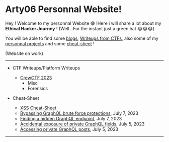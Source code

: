 # Arty06 Personnal Website!

Hey ! Welcome to my personnal Website 😁 !Here i will share a lot about my **Ethical Hacker Journey** ! (Well...For the instant just a green hat 😂😂😂)


You will be able to find some [blogs](#blog), [Writeups from CTFs](#ctf), also some of my [personnal projects](#projects) and some [cheat-sheet](#cheat-sheet) !

(Website on work)


* * *

- CTF Writeups/Platform Writeups
	- [CrewCTF 2023](https://Arty06.github.io/ctf/CrewCTF-2023/)
		- Misc
		- Forensics
		  

    
- Cheat-Sheet
	- [XSS Cheat-Sheet](https://Arty06.github.io/cheat-sheet/#XSS)
	- [Bypassing GraphQL brute force protections](https://Arty06.github.io/ctf/portswigger-labs/Testing-GraphQL-APIs/graphql-4), July 7, 2023
	- [Finding a hidden GraphQL endpoint](https://Arty06.github.io/ctf/portswigger-labs/Testing-GraphQL-APIs/graphql-3), July 7, 2023
	- [Accidental exposure of private GraphQL fields](https://Arty06.github.io/ctf/portswigger-labs/Testing-GraphQL-APIs/graphql-2), July 5, 2023
	- [Accessing private GraphQL posts](https://Arty06.github.io/ctf/portswigger-labs/Testing-GraphQL-APIs/graphql-1), July 5, 2023

* * *

